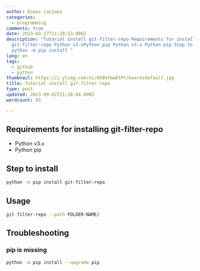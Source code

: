 ```yaml
---
author: Dimas Lanjaka
categories:
  - programming
comments: true
date: 2023-03-27T11:28:53.000Z
description: "Tutorial install git-filter-repo Requirements for installing
  git-filter-repo Python v3.xPython pip Python v3.x Python pip Step to install
  python -m pip install "
lang: en
tags:
  - github
  - python
thumbnail: https://i.ytimg.com/vi/HV8hfmwDlPY/maxresdefault.jpg
title: Tutorial install git-filter-repo
type: post
updated: 2023-09-02T21:28:04.000Z
wordcount: 85

---
```


## Requirements for installing git-filter-repo
- Python v3.x
- Python pip

## Step to install
```bash
python -m pip install git-filter-repo
```

## Usage

```bash
git filter-repo --path FOLDER-NAME/
```

## Troubleshooting
### pip is missing
```bash
python -m pip install --upgrade pip
```